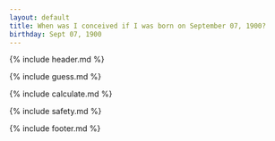 ```yaml
---
layout: default
title: When was I conceived if I was born on September 07, 1900?
birthday: Sept 07, 1900
---
```


{% include header.md %}

{% include guess.md %}

{% include calculate.md %}

{% include safety.md %}

{% include footer.md %}



